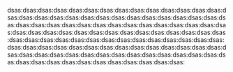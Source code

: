 dsas:dsas:dsas:dsas:dsas:dsas:dsas:dsas:dsas:dsas:dsas:dsas:dsas:dsas:dsas:dsas:dsas:dsas:dsas:dsas:dsas:dsas:dsas:dsas:dsas:dsas:dsas:dsas:dsas:dsas:dsas:dsas:dsas:dsas:dsas:dsas:dsas:dsas:dsas:dsas:dsas:dsas:dsas:dsas:dsas:dsas:dsas:dsas:dsas:dsas:dsas:dsas:dsas:dsas:dsas:dsas:dsas:dsas:dsas:dsas:dsas:dsas:dsas:dsas:dsas:dsas:dsas:dsas:dsas:dsas:dsas:dsas:dsas:dsas:dsas:dsas:dsas:dsas:dsas:dsas:dsas:dsas:dsas:dsas:dsas:dsas:dsas:dsas:dsas:dsas:dsas:dsas:dsas:dsas:dsas:dsas:dsas:dsas:dsas:dsas:dsas:dsas:dsas:dsas:dsas:dsas:dsas:dsas:dsas:dsas:dsas:
